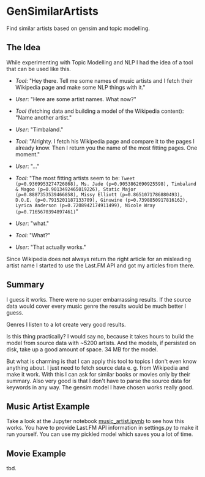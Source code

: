 # GenSimilarArtists
Find similar artists based on gensim and topic modelling.

## The Idea

While experimenting with Topic Modelling and NLP I had the idea of a tool that can be used like this.

* _Tool_: "Hey there. Tell me some names of music artists and I fetch their Wikipedia page and make some NLP things with it."

* _User_: "Here are some artist names. What now?"

* _Tool_ (fetching data and building a model of the Wikipedia content): "Name another artist."

* _User_: "Timbaland."

* _Tool_: "Alrighty. I fetch his Wikipedia page and compare it to the pages I already know. Then I return you the name of the most fitting pages. One moment."

* _User_: "..."

* _Tool_: "The most fitting artists seem to be: `Tweet (p=0.9369953274726868), Ms. Jade (p=0.9053862690925598), Timbaland & Magoo (p=0.9013492465019226), Static Major (p=0.8887353539466858), Missy Elliott (p=0.8651071786880493), D.O.E. (p=0.7915201187133789), Ginuwine (p=0.7398850917816162), Lyrica Anderson (p=0.7208942174911499), Nicole Wray (p=0.7165670394897461)`"

* _User_: "what."

* _Tool_: "What?"

* _User_: "That actually works."

Since Wikipedia does not always return the right article for an misleading artist name I started to use the Last.FM API and got my articles from there.

## Summary
I guess it works. There were no super embarrassing results. If the source data would cover every music genre the results would be much better I guess. 

Genres I listen to a lot create very good results. 

Is this thing practically? I would say no, because it takes hours to build the model from source data with ~5200 artists. And the models, if persisted on disk, take up a good amount of space. 34 MB for the model.


But what is charming is that I can apply this tool to topics I don't even know anything about. I just need to fetch source data e. g. from Wikipedia and make it work. With this I can ask for similar books or movies only by their summary.
Also very good is that I don't have to parse the source data for keywords in any way. The gensim model I have chosen works really good.

## Music Artist Example

Take a look at the Jupyter notebook [music_artist.ipynb](https://github.com/mymindwentblvnk/gensimilarity/blob/master/music_artist.ipynb) to see how this works. You have to provide Last.FM API information in settings.py to make it run yourself. You can use my pickled model which saves you a lot of time.

## Movie Example

tbd.

